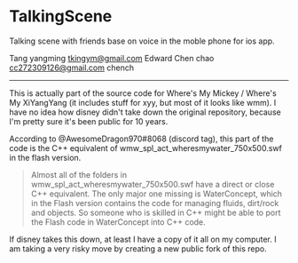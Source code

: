TalkingScene
============

Talking scene with friends base on voice in the moble phone for ios app.

Tang yangming tkingym@gmail.com Edward
Chen chao cc272309126@gmail.com chench

---

This is actually part of the source code for Where's My Mickey / Where's My XiYangYang (it includes stuff for xyy, but most of it looks like wmm). I have no idea how disney didn't take down the original repository, because I'm pretty sure it's been public for 10 years.

According to @AwesomeDragon970#8068 (discord tag), this part of the code is the C++ equivalent of wmw_spl_act_wheresmywater_750x500.swf in the flash version.
> Almost all of the folders in wmw_spl_act_wheresmywater_750x500.swf have a direct or close C++ equivalent. The only major one missing is WaterConcept, which in the Flash version contains the code for managing fluids, dirt/rock and objects.
So someone who is skilled in C++ might be able to port the Flash code in WaterConcept into C++ code.

If disney takes this down, at least I have a copy of it all on my computer. I am taking a very risky move by creating a new public fork of this repo.
